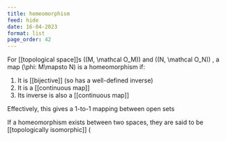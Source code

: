 ```yaml
---
title: homeomorphism
feed: hide
date: 16-04-2023
format: list
page_order: 42
---
```



For [[topological space]]s  \((M, \mathcal O_M)\)  and  \((N, \mathcal O_N)\) , a map  \(\phi: M\mapsto N\)  is a homeomorphism if:
1. It is [[bijective]] (so has a well-defined inverse)
2. It is a [[continuous map]]
3. Its inverse is also a [[continuous map]]

Effectively, this gives a 1-to-1 mapping between open sets

If a homeomorphism exists between two spaces, they are said to be [[topologically isomorphic]] \(